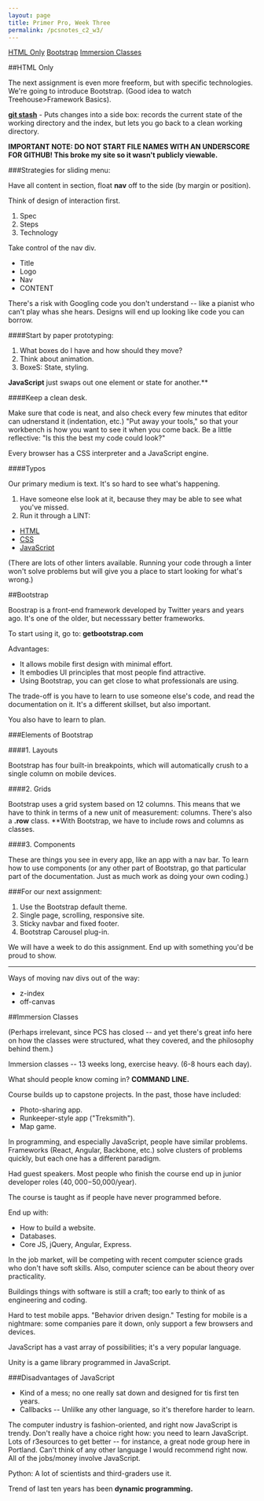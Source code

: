 ```yaml
---
layout: page
title: Primer Pro, Week Three
permalink: /pcsnotes_c2_w3/
---
```


[HTML Only](#htmlOnly)
[Bootstrap](#bootstrap)
[Immersion Classes](#immersion)

<a name="htmlOnly"></a>
##HTML Only

The next assignment is even more freeform, but with specific technologies. We're going to introduce Bootstrap.  (Good idea to watch Treehouse>Framework Basics).

[**git stash**](https://git-scm.com/docs/git-stash) - Puts changes into a side box: records the current state of the working directory and the index, but lets you go back to a clean working directory.

**IMPORTANT NOTE: DO NOT START FILE NAMES WITH AN UNDERSCORE FOR GITHUB! This broke my site so it wasn't publicly viewable.**

###Strategies for sliding menu:

Have all content in section, float **nav** off to the side (by margin or position).

Think of design of interaction first.

1. Spec
2. Steps
3. Technology

Take control of the nav div.

* Title
* Logo
* Nav
* CONTENT

There's a risk with Googling code you don't understand -- like a pianist who can't play whas she hears.  Designs will end up looking like code you can borrow.

####Start by paper prototyping:

1. What boxes do I have and how should they move?
2. Think about animation.
3. BoxeS: State, styling.

**JavaScript** just swaps out one element or state for another.**

####Keep a clean desk.

Make sure that code is neat, and also check every few minutes that editor can udnerstand it (indentation, etc.)  "Put away your tools," so that your workbench is how you want to see it when you come back.  Be a little reflective: "Is this the best my code could look?"

Every browser has a CSS interpreter and a JavaScript engine.

####Typos

Our primary medium is text. It's so hard to see what's happening.

1. Have someone else look at it, because they may be able to see what you've missed.
2. Run it through a LINT:
  * [HTML](https://validator.w3.org/)
  * [CSS](http://jigsaw.w3.org/css-validator/)
  * [JavaScript](http://eslint.org/)

(There are lots of other linters available. Running your code through a linter won't solve problems but will give you a place to start looking for what's wrong.)

<a name="bootstrap"></a>
##Bootstrap

Boostrap is a front-end framework developed by Twitter years and years ago. It's one of the older, but necesssary better frameworks.

To start using it, go to: **getbootstrap.com**

Advantages:

* It allows mobile first design with minimal effort.
* It embodies UI principles that most people find attractive.
* Using Bootstrap, you can get close to what professionals are using. 

The trade-off is you have to learn to use someone else's code, and read the documentation on it. It's a different skillset, but also important.

You also have to learn to plan.

###Elements of Bootstrap

####1. Layouts

Bootstrap has four built-in breakpoints, which will automatically crush to a single column on mobile devices.

####2. Grids

Bootstrap uses a grid system based on 12 columns. This means that we have to think in terms of a new unit of measurement: columns. There's also a **.row** class.  **With Bootstrap, we have to include rows and columns as classes.

####3. Components

These are things you see in every app, like an app with a nav bar. To learn how to use components (or any other part of Bootstrap, go that particular part of the documentation. Just as much work as doing your own coding.)

###For our next assignment:

1. Use the Bootstrap default theme.
2. Single page, scrolling, responsive site.
3. Sticky navbar and fixed footer.
4. Bootstrap Carousel plug-in.

We will have a week to do this assignment. End up with something you'd be proud to show.

***

Ways of moving nav divs out of the way:

* z-index
* off-canvas

<a name="immersion"></a>
##Immersion Classes

(Perhaps irrelevant, since PCS has closed -- and yet there's great info here on how the classes were structured, what they covered, and the philosophy behind them.)

Immersion classes -- 13 weeks long, exercise heavy. (6-8 hours each day).

What should people know coming in? **COMMAND LINE.**

Course builds up to capstone projects. In the past, those have included:

* Photo-sharing app.
* Runkeeper-style app ("Treksmith").
* Map game.

In programming, and especially JavaScript, people have similar problems. Frameworks (React, Angular, Backbone, etc.) solve clusters of problems quickly, but each one has a different paradigm.

Had guest speakers.  Most people who finish the course end up in junior developer roles ($40,000-$50,000/year).

The course is taught as if people have never programmed before.

End up with:

* How to build a website.
* Databases.
* Core JS, jQuery, Angular, Express.

In the job market, will be competing with recent computer science grads who don't have soft skills. Also, computer science can be about theory over practicality.

Buildings things with software is still a craft; too early to think of as engineering and coding.

Hard to test mobile apps.  "Behavior driven design." Testing for mobile is a nightmare: some companies pare it down, only support a few browsers and devices.

JavaScript has a vast array of possibilities; it's a very popular language.

Unity is a game library programmed in JavaScript.

###Disadvantages of JavaScript

* Kind of a mess; no one really sat down and designed for tis first ten years.
* Callbacks -- Unlilke any other language, so it's therefore harder to learn.

The computer industry is fashion-oriented, and right now JavaScript is trendy. Don't really have a choice right how: you need to learn JavaScript. Lots of r3esources to get better -- for instance, a great node group here in Portland.  Can't think of any other language I would recommend right now.  All of the jobs/money involve JavaScript. 

Python: A lot of scientists and third-graders use it.

Trend of last ten years has been **dynamic programming.**

